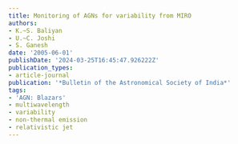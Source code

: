 ```yaml
---
title: Monitoring of AGNs for variability from MIRO
authors:
- K.~S. Baliyan
- U.~C. Joshi
- S. Ganesh
date: '2005-06-01'
publishDate: '2024-03-25T16:45:47.926222Z'
publication_types:
- article-journal
publication: '*Bulletin of the Astronomical Society of India*'
tags:
- 'AGN: Blazars'
- multiwavelength
- variability
- non-thermal emission
- relativistic jet
---
```

